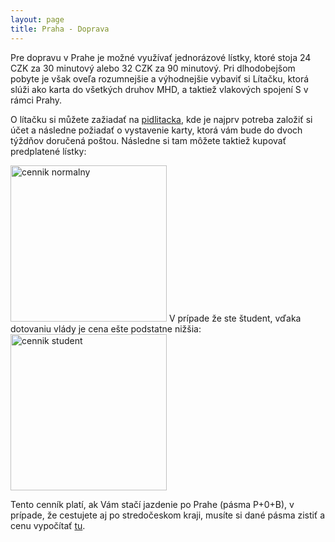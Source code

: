 ```yaml
---
layout: page
title: Praha - Doprava
---
```


Pre dopravu v Prahe je možné využívať jednorázové lístky, ktoré stoja 24 CZK za 30 minutový alebo 32 CZK za 90 minutový. Pri dlhodobejšom pobyte je však oveľa rozumnejšie a výhodnejšie vybaviť si Lítačku, ktorá slúži ako karta do všetkých druhov MHD, a taktiež vlakových spojení S v rámci Prahy.

O lítačku si můžete zažiadať na [pidlitacka](https://pidlitacka.cz/home), kde je najprv potreba založiť si účet a následne požiadať o vystavenie karty, ktorá vám bude do dvoch týždňov doručená poštou. Následne si tam môžete taktiež kupovať predplatené lístky:

<img src="../public/cenik_1.png" alt="cennik normalny" height="250px">
V prípade že ste študent, vďaka dotovaniu vlády je cena ešte podstatne nižšia:
<img src="../public/cenik_2.png" alt ="cennik student" height="250px">

Tento cenník platí, ak Vám stačí jazdenie po Prahe (pásma P+0+B), v prípade, že cestujete aj po stredočeskom kraji, musíte si dané pásma zistiť a cenu vypočítať 
[tu](https://pid.cz/tarif-web/calc.php?cat=DOS&num=9&len=15&range=P-B&zP=on&z0=on&zB=on&lang=).
